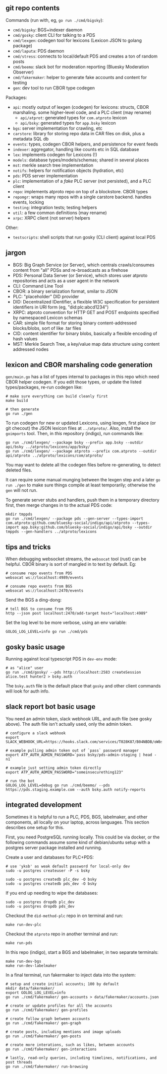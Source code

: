 
## git repo contents

Commands (run with, eg, `go run ./cmd/bigsky`):

- `cmd/bigsky`: BGS+indexer daemon
- `cmd/gosky`: client CLI for talking to a PDS
- `cmd/lexgen`: codegen tool for lexicons (Lexicon JSON to golang package)
- `cmd/laputa`: PDS daemon
- `cmd/stress`: connects to local/default PDS and creates a ton of random posts
- `cmd/beemo`: slack bot for moderation reporting (Bluesky Moderation Observer)
- `cmd/fakermaker`: helper to generate fake accounts and content for testing
- `gen`: dev tool to run CBOR type codegen

Packages:

- `api`: mostly output of lexgen (codegen) for lexicons: structs, CBOR marshaling. some higher-level code, and a PLC client (may rename)
    - `api/atprot`: generated types for `com.atproto` lexicon
    - `api/bsky`: generated types for `app.bsky` lexicon
- `bgs`: server implementation for crawling, etc
- `carstore`: library for storing repo data in CAR files on disk, plus a metadata SQL db
- `events`: types, codegen CBOR helpers, and persistence for event feeds
- `indexer`: aggregator, handling like counts etc in SQL database
- `lex`: implements codegen for Lexicons (!)
- `models`: database types/models/schemas; shared in several places
- `mst`: merkle search tree implementation
- `notifs`: helpers for notification objects (hydration, etc)
- `pds`: PDS server implementation
- `plc`: implementation of a *fake* PLC server (not persisted), and a PLC client
- `repo`: implements atproto repo on top of a blockstore. CBOR types
- `repomgr`: wraps many repos with a single carstore backend. handles events, locking
- `testing`: integration tests; testing helpers
- `util`: a few common definitions (may rename)
- `xrpc`: XRPC client (not server) helpers

Other:

- `testscripts`: shell scripts that run gosky (CLI client) against local PDS


## jargon

- BGS: Big Graph Service (or Server), which centrals crawls/consumes content from "all" PDSs and re-broadcasts as a firehose
- PDS: Personal Data Server (or Service), which stores user atproto repositories and acts as a user agent in the network
- CLI: Command Line Tool
- CBOR: a binary serialization format, smilar to JSON
- PLC: "placeholder" DID provider
- DID: Decentralized IDentifier, a flexible W3C specification for persistent identifiers in URI form (eg, "did:plc:abcd1234")
- XRPC: atproto convention for HTTP GET and POST endpoints specified by namespaced Lexicon schemas
- CAR: simple file format for storing binary content-addressed blocks/blobs, sort of like .tar files
- CID: content identifier for binary blobs, basically a flexible encoding of hash values
- MST: Merkle Search Tree, a key/value map data structure using content addressed nodes


## lexicon and CBOR marshaling code generation

`gen/main.go` has a list of types internal to packages in this repo which need CBOR helper codegen. If you edit those types, or update the listed types/packages, re-run codegen like:

    # make sure everything can build cleanly first
    make build

    # then generate
    go run ./gen

To run codegen for new or updated Lexicons, using lexgen, first place (or git
checout) the JSON lexicon files at `../atproto/`. Also, install the `goimports`
tool. Then, in *this* repository (indigo), run commands like:

    go run ./cmd/lexgen/ --package bsky --prefix app.bsky --outdir api/bsky ../atproto/lexicons/app/bsky/
    go run ./cmd/lexgen/ --package atproto --prefix com.atproto --outdir api/atproto ../atproto/lexicons/com/atproto/

You may want to delete all the codegen files before re-generating, to detect deleted files.

It can require some manual munging between the lexgen step and a later `go run ./gen` to make sure things compile at least temporarily; otherwise the `gen` will not run.

To generate server stubs and handlers, push them in a temporary directory
first, then merge changes in to the actual PDS code:

    mkdir tmppds
    go run ./cmd/lexgen/ --package pds --gen-server --types-import com.atproto:github.com/bluesky-social/indigo/api/atproto --types-import app.bsky:github.com/bluesky-social/indigo/api/bsky --outdir tmppds --gen-handlers ../atproto/lexicons


## tips and tricks

When debugging websocket streams, the `websocat` tool (rust) can be helpful. CBOR binary is sort of mangled in to text by default. Eg:

    # consume repo events from PDS
    websocat ws://localhost:4989/events

    # consume repo events from BGS
    websocat ws://localhost:2470/events

Send the BGS a ding-dong:

    # tell BGS to consume from PDS
    http --json post localhost:2470/add-target host="localhost:4989"

Set the log level to be more verbose, using an env variable:

    GOLOG_LOG_LEVEL=info go run ./cmd/pds


## gosky basic usage

Running against local typescript PDS in `dev-env` mode:

	# as "alice" user
	go run ./cmd/gosky/ --pds http://localhost:2583 createSession alice.test hunter2 > bsky.auth

The `bsky.auth` file is the default place that `gosky` and other client
commands will look for auth info.


## slack report bot basic usage

You need an admin token, slack webhook URL, and auth file (see gosky above).
The auth file isn't actually used, only the admin token.

    # configure a slack webhook
    export SLACK_WEBHOOK_URL=https://hooks.slack.com/services/T028K87/B04NBDB/oWbsHasdf23r2d

    # example pulling admin token out of `pass` password manager
    export ATP_AUTH_ADMIN_PASSWORD=`pass bsky/pds-admin-staging | head -n1`

    # example just setting admin token directly
    export ATP_AUTH_ADMIN_PASSWORD="someinsecurething123"

    # run the bot
    GOLOG_LOG_LEVEL=debug go run ./cmd/beemo/ --pds https://pds.staging.example.com --auth bsky.auth notify-reports

## integrated development

Sometimes it is helpful to run a PLC, PDS, BGS, labelmaker, and other
components, all locally on your laptop, across languages. This section
describes one setup for this.

First, you need PostgreSQL running locally. This could be via docker, or the
following commands assume some kind of debian/ubuntu setup with a postgres
server package installed and running.

Create a user and databases for PLC+PDS:

    # use 'yksb' as weak default password for local-only dev
    sudo -u postgres createuser -P -s bsky

    sudo -u postgres createdb plc_dev -O bsky
    sudo -u postgres createdb pds_dev -O bsky

If you end up needing to wipe the databases:

    sudo -u postgres dropdb plc_dev
    sudo -u postgres dropdb pds_dev

Checkout the `did-method-plc` repo in on terminal and run:

    make run-dev-plc

Checkout the `atproto` repo in another terminal and run:

    make run-pds

In this repo (indigo), start a BGS and labelmaker, in two separate terminals:

    make run-dev-bgs
    make run-dev-labelmaker

In a final terminal, run fakermaker to inject data into the system:

    # setup and create initial accounts; 100 by default
    mkdir data/fakermaker/
    export GOLOG_LOG_LEVEL=info
    go run ./cmd/fakermaker/ gen-accounts > data/fakermaker/accounts.json

    # create or update profiles for all the accounts
    go run ./cmd/fakermaker/ gen-profiles

    # create follow graph between accounts
    go run ./cmd/fakermaker/ gen-graph

    # create posts, including mentions and image uploads
    go run ./cmd/fakermaker/ gen-posts

    # create more interations, such as likes, between accounts
    go run ./cmd/fakermaker/ gen-interactions

    # lastly, read-only queries, including timelines, notifications, and post threads
    go run ./cmd/fakermaker/ run-browsing
